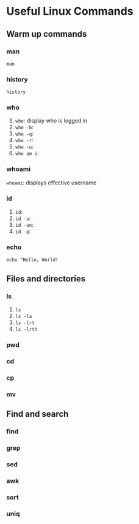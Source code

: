 # Useful Linux Commands

## Warm up commands
### man
`man`

### history
`history
`
### who
1. `who`: display who is logged in
2. `who -b`: 
3. `who -q`:
4. `who -r`:
5. `who -u`:
6. `who am i`: 

### whoami
`whoami`: displays effective username

### id
1. `id`:
2. `id -u`:
3. `id -un`:
4. `id -p`:  

### echo
`echo "Hello, World!`

## Files and directories
### ls
1. `ls`
2. `ls -la`
3. `ls -lrt`
4. `ls -lrth`

### pwd
### cd
### cp
### mv

## Find and search
### find
### grep
### sed
### awk
### sort
### uniq